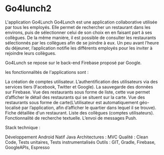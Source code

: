 # Go4lunch2
L'application Go4Lunch
Go4Lunch est une application collaborative utilisée par tous les employés. 
Elle permet de rechercher un restaurant dans les environs, puis de sélectionner celui de son choix en en faisant part à ses collègues. 
De la même manière, il est possible de consulter les restaurants sélectionnés par les collègues afin de se joindre à eux. 
Un peu avant l’heure du déjeuner, l’application notifie les différents employés pour les inviter à rejoindre leurs collègues.

Go4Lunch se repose sur le back-end Firebase proposé par Google.

les fonctionnalités de l'applications sont :

La création de comptes utilisateur.
L’authentification des utilisateurs via des services tiers (Facebook, Twitter et Google).
La sauvegarde des données sur Firebase.
Vue des restaurants sous forme de liste, cette vue permet d’afficher le détail des restaurants qui se situent sur la carte.
Vue des restaurants sous forme de carte(L’utilisateur est automatiquement géo-localisé par l’application, afin d’afficher le quartier dans lequel il se trouve).
Fiche détaillée d'un restaurant.
Liste des collègues (comptes utilisateurs).
Fonctionnalité de recherche textuelle.
L’envoi de messages Push.

Stack technique :

Développement Android Natif Java
Architectures : MVC
Qualité : Clean Code, Tests unitaires, Tests instrumentalisés
Outils : GIT, Gradle, Firebase, GoogleAPIs, Espresso
